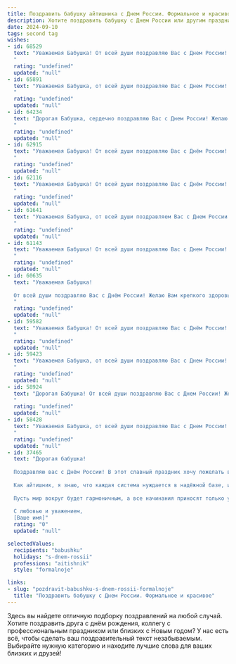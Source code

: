 ```yaml
---
title: Поздравить бабушку айтишника с Днем России. Формальное и красивое
description: Хотите поздравить бабушку с Днем России или другим праздником? Наш ИИ создаст незабываемое поздравление, а вы обязательно выделитесь среди других.  
date: 2024-09-10
tags: second tag
wishes:
- id: 68529
  text: "Уважаемая Бабушка! От всей души поздравляю Вас с Днем России! Желаю Вам крепкого здоровья, благополучия и мирного неба над головой. Пусть в Вашей жизни всегда царит радость и любовь, а внуки радуют Вас своими успехами.
  "
  rating: "undefined"
  updated: "null"
- id: 65891
  text: "Уважаемая Бабушка, от всей души поздравляю Вас с Днем России! Желаю Вам крепкого здоровья, благополучия и мирного неба над головой. Пусть этот праздник принесет Вам радость и гордость за нашу великую страну!
  "
  rating: "undefined"
  updated: "null"
- id: 64234
  text: "Дорогая Бабушка, сердечно поздравляю Вас с Днем России! Желаю Вам крепкого здоровья, благополучия, радости и мирного неба над головой. Пусть наша страна процветает, а в Вашей жизни всегда царят любовь и гармония.
  "
  rating: "undefined"
  updated: "null"
- id: 62915
  text: "Уважаемая Бабушка! От всей души поздравляю Вас с Днём России! Желаю Вам крепкого здоровья, благополучия и мирного неба над головой. Пусть этот праздничный день подарит Вам множество радостных моментов и приятных впечатлений!
  "
  rating: "undefined"
  updated: "null"
- id: 62116
  text: "Уважаемая Бабушка! От всей души поздравляю Вас с Днём России! Желаю Вам крепкого здоровья, благополучия и мирного неба над головой. Пусть этот праздник наполнит Ваш дом радостью и теплом.
  "
  rating: "undefined"
  updated: "null"
- id: 61641
  text: "Уважаемая Бабушка, от всей души поздравляем Вас с Днем России! Желаем Вам крепкого здоровья, мира и благополучия. Пусть этот праздник станет символом единства и процветания нашей страны, а Ваша жизнь будет наполнена радостью и счастьем.
  "
  rating: "undefined"
  updated: "null"
- id: 61143
  text: "Уважаемая Бабушка! От всей души поздравляю Вас с Днем России! Желаю Вам крепкого здоровья, благополучия и мирного неба над головой. Пусть этот день станет символом единства, гордости за нашу Родину и веры в ее светлое будущее.
  "
  rating: "undefined"
  updated: "null"
- id: 60635
  text: "Уважаемая Бабушка!
  
  От всей души поздравляю Вас с Днём России! Желаю Вам крепкого здоровья, благополучия и мирного неба над головой. Пусть этот праздник подарит Вам радость и ощущение гордости за нашу великую страну!
  "
  rating: "undefined"
  updated: "null"
- id: 59582
  text: "Уважаемая Бабушка! От всей души поздравляю Вас с Днём России! Желаю Вам крепкого здоровья, душевного тепла и благополучия. Пусть этот день станет символом единства и процветания нашей страны, и пусть в Вашем сердце всегда царит мир и гармония.
  "
  rating: "undefined"
  updated: "null"
- id: 59423
  text: "Уважаемая Бабушка, от всей души поздравляю Вас с Днем России! Желаю Вам крепкого здоровья, мира и добра! Пусть этот праздник принесет Вам радость, тепло и светлые эмоции!
  "
  rating: "undefined"
  updated: "null"
- id: 58924
  text: "Дорогая Бабушка! От всей души поздравляю Вас с Днем России! Желаю Вам крепкого здоровья, благополучия и мирного неба над головой. Пусть этот праздник наполнит Вашу жизнь радостью, любовью и  теплом!
  "
  rating: "undefined"
  updated: "null"
- id: 58428
  text: "Уважаемая Бабушка, от всей души поздравляю Вас с Днем России! Желаю Вам крепкого здоровья, благополучия и мирного неба над головой. Пусть этот день станет символом единства и процветания нашей Родины.
  "
  rating: "undefined"
  updated: "null"
- id: 37465
  text: "Дорогая бабушка!
  
  Поздравляю вас с Днём России! В этот славный праздник хочу пожелать вам здоровья, счастья и долгих лет жизни. Пусть в вашем доме всегда царят тепло и уют, а радость и улыбки близких людей будут вашим верным спутником.
  
  Как айтишник, я знаю, что каждая система нуждается в надёжной базе, и вы, дорогая бабушка, для нашей семьи — именно такая основа. Спасибо вам за вашу мудрость, поддержку и любовь, которые помогают нам двигаться вперёд.
  
  Пусть мир вокруг будет гармоничным, а все начинания приносят только успех. Желаю вам крепкого духа и вдохновения, чтобы каждый день был наполнен новыми свершениями и радостными моментами.
  
  С любовью и уважением,
  [Ваше имя]"
  rating: "0"
  updated: "null"

selectedValues:
  recipients: "babushku"
  holidays: "s-dnem-rossii"
  professions: "aitishnik"
  style: "formalnoje"

links:
- slug: "pozdravit-babushku-s-dnem-rossii-formalnoje"
  title: "Поздравить бабушку с Днем России. Формальное и красивое"
---
```


Здесь вы найдете отличную подборку поздравлений на любой случай. 
Хотите поздравить друга с днём рождения, коллегу с профессиональным праздником или близких с Новым годом? У нас есть всё, чтобы сделать ваш поздравительный текст незабываемым. Выбирайте нужную категорию и находите лучшие слова для ваших близких и друзей!
